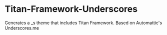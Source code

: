 Titan-Framework-Underscores
===========================

Generates a _s theme that includes Titan Framework. Based on Automattic's Underscores.me
